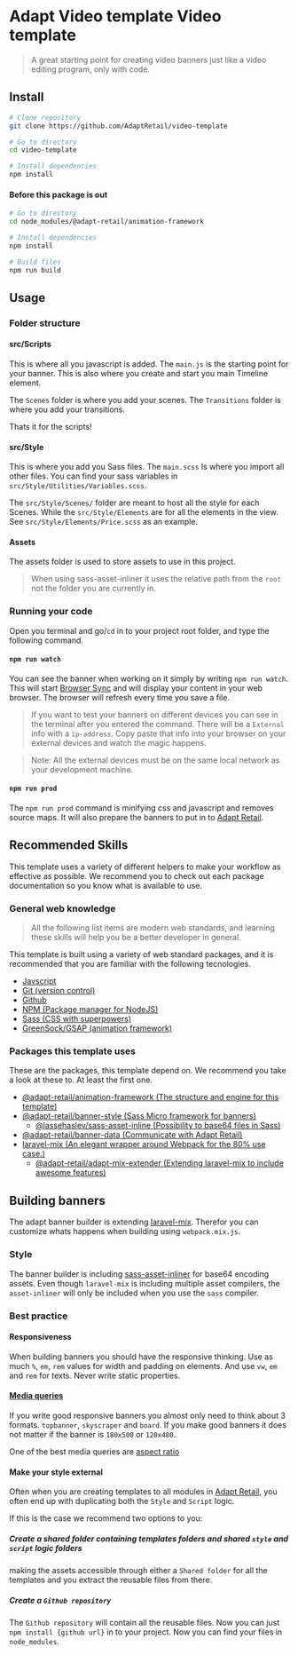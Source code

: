 # Adapt Video template Video template
> A great starting point for creating video banners just like a video editing
> program, only with code.

## Install

```bash
# Clone repository
git clone https://github.com/AdaptRetail/video-template

# Go to directory
cd video-template

# Install dependencies
npm install 
```

#### Before this package is out
```bash
# Go to directory
cd node_modules/@adapt-retail/animation-framework

# Install dependencies
npm install

# Build files
npm run build
```

## Usage

### Folder structure

#### src/Scripts
This is where all you javascript is added. The `main.js` is the starting point
for your banner.
This is also where you create and start you main Timeline element.

The `Scenes` folder is where you add your scenes.
The `Transitions` folder is where you add your transitions.

Thats it for the scripts!

#### src/Style

This is where you add you Sass files. The `main.scss` Is where you import all
other files. You can find your sass variables in `src/Style/Utilities/Variables.scss`.

The `src/Style/Scenes/` folder are meant to host all the style for each Scenes.
While the `src/Style/Elements` are for all the elements in the view. See
`src/Style/Elements/Price.scss` as an example.

#### Assets
The assets folder is used to store assets to use in this project.

> When using sass-asset-inliner it uses the relative path from the `root` not
> the folder you are currently in.

### Running your code

Open you terminal and go/`cd` in to your project root folder, and type the
following command.

#### `npm run watch`
You can see the banner when working on it simply by writing `npm run watch`.
This will start [Browser Sync](https://www.browsersync.io/) and will display your content in your web browser.
The browser will refresh every time you save a file.

> If you want to test your banners on different devices you can see in the terminal after you entered the command.
> There will be a `External` info with a `ip-address`. 
> Copy paste that info into your browser on your external devices and watch the magic happens.

> Note: All the external devices must be on the same local network as your development machine.

#### `npm run prod`
The `npm run prod` command is minifying css and javascript and removes source maps.
It will also prepare the banners to put in to [Adapt Retail](https://adaptretail.com).
<!-- The prod command will also change `AdaptData` to `LightAdaptData`. -->

## Recommended Skills

This template uses a variety of different helpers to make your workflow as
effective as possible. We recommend you to check out each package documentation
so you know what is available to use.

### General web knowledge
> All the following list items are modern web standards, and learning these skills will help you be a better developer in general.

This template is built using a variety of web standard packages, and it is
recommended that you are familiar with the following tecnologies.
- [Javscript](https://www.javascript.com/)
- [Git (version control)](https://try.github.io/levels/1/challenges/1)
- [Github](https://github.com)
- [NPM (Package manager for NodeJS)](https://www.npmjs.com/)
- [Sass (CSS with superpowers)](http://sass-lang.com/)
- [GreenSock/GSAP (animation framework)](https://greensock.com/gsap)

### Packages this template uses
These are the packages, this template depend on. We recommend you take a look at
these to. At least the first one.
- [@adapt-retail/animation-framework (The structure and engine for this template)](https://github.com/AdaptRetail/animation-framework)
- [@adapt-retail/banner-style (Sass Micro framework for banners)](https://github.com/AdaptRetail/banner-style)
    - [@lassehaslev/sass-asset-inline (Possibility to base64 files in Sass)](https://github.com/LasseHaslev/sass-asset-inliner)
- [@adapt-retail/banner-data (Communicate with Adapt Retail)](https://github.com/AdaptRetail/banner-data)
- [laravel-mix (An elegant wrapper around Webpack for the 80% use case.)](https://github.com/JeffreyWay/laravel-mix)
    - [@adapt-retail/adapt-mix-extender (Extending laravel-mix to include awesome features)](https://github.com/AdaptRetail/adapt-mix-extender)

## Building banners

The adapt banner builder is extending [laravel-mix](https://github.com/JeffreyWay/laravel-mix).
Therefor you can customize whats happens when building using `webpack.mix.js`.

### Style

The banner builder is including [sass-asset-inliner](https://github.com/LasseHaslev/sass-asset-inliner) for base64 encoding assets.
Even though `laravel-mix` is including multiple asset compilers, the `asset-inliner` will only be included when you use the `sass` compiler.

### Best practice

#### Responsiveness
When building banners you should have the responsive thinking.
Use as much `%`, `em`, `rem` values for width and padding on elements.
And use `vw`, `em` and `rem` for texts. Never write static properties.

#### [ Media queries ](https://developer.mozilla.org/en-US/docs/Web/CSS/Media_Queries/Using_media_queries)

If you write good responsive banners you almost only need to think about 3 formats.
`topbanner`, `skyscraper` and `board`.
If you make good banners it does not matter if the banner is `180x500` or `120x480`.

One of the best media queries are [ aspect ratio ](https://developer.mozilla.org/en-US/docs/Web/CSS/Media_Queries/Using_media_queries#aspect-ratio)

#### Make your style external
Often when you are creating templates to all modules in [Adapt Retail](https://adaptretail.com),
you often end up with duplicating both the `Style` and `Script` logic.

If this is the case we recommend two options to you: 
##### Create a shared folder containing templates folders and shared `style` and `script` logic folders
making the assets accessible through either a
`Shared folder` for all the templates and you extract the reusable files from there.

##### Create a `Github repository`
The `Github repository` will contain all the reusable files.
Now you can just `npm install {github url}` in to your project. Now you can find your files
in `node_modules`.
